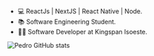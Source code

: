 - :computer: ReactJs | NextJS | React Native | Node.
- :books: Software Engineering Student.
- 👨‍💻 Software Developer at Kingspan Isoeste.

![Pedro GitHub stats](https://github-readme-stats.vercel.app/api?username=PedroVeras18&show_icons=true&theme=dracula&count_private=true)
